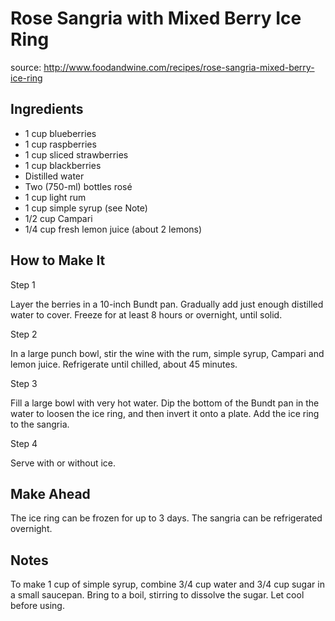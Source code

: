 # Rose Sangria with Mixed Berry Ice Ring

source: http://www.foodandwine.com/recipes/rose-sangria-mixed-berry-ice-ring

## Ingredients
* 1 cup blueberries
* 1 cup raspberries
* 1 cup sliced strawberries
* 1 cup blackberries
* Distilled water 
* Two (750-ml) bottles rosé 
* 1 cup light rum 
* 1 cup simple syrup (see Note)
* 1/2 cup Campari
* 1/4 cup fresh lemon juice (about 2 lemons)

## How to Make It

Step 1

Layer the berries in a 10-inch Bundt pan. Gradually add just enough distilled water to cover. Freeze for at least 8 hours or overnight, until solid.

Step 2    

In a large punch bowl, stir the wine with the rum, simple syrup, Campari and lemon juice. Refrigerate until chilled, about 45 minutes.

Step 3    

Fill a large bowl with very hot water. Dip the bottom of the Bundt pan in the water to loosen the ice ring, and then invert it onto a plate. Add the ice ring to the sangria.

Step 4    

Serve with or without ice.

## Make Ahead
The ice ring can be frozen for up to 3 days. The sangria can be refrigerated overnight.

## Notes
To make 1 cup of simple syrup, combine 3/4 cup water and 3/4 cup sugar in a small saucepan. Bring to a boil, stirring to dissolve the sugar. Let cool before using. 

